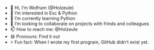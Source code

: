 - 👋 Hi, I’m Wolfram (@Holzeule)
- 👀 I’m interested in Exc & Python
- 🌱 I’m currently learning Python
- 💞️ I’m looking to collaborate on projects with frinds and colleagues
- 📫 How to reach me: @Holzeule
- 😄 Pronouns: Find it out
- ⚡ Fun fact: When I wrote my first program, GitHub didn't exist yet.
<!---
Holzeule/Holzeule is a ✨ special ✨ repository because its `README.md` (this file) appears on your GitHub profile.
You can click the Preview link to take a look at your changes.
--->
